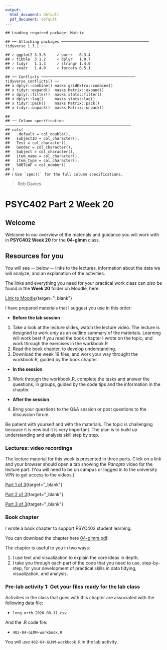 ```yaml
---
output:
  html_document: default
  pdf_document: default
---
```





```
## Loading required package: Matrix
```

```
## ── Attaching packages ─────────────────────────────────────── tidyverse 1.3.1 ──
```

```
## ✓ ggplot2 3.3.5     ✓ purrr   0.3.4
## ✓ tibble  3.1.2     ✓ dplyr   1.0.7
## ✓ tidyr   1.1.3     ✓ stringr 1.4.0
## ✓ readr   1.4.0     ✓ forcats 0.5.1
```

```
## ── Conflicts ────────────────────────────────────────── tidyverse_conflicts() ──
## x dplyr::combine() masks gridExtra::combine()
## x tidyr::expand()  masks Matrix::expand()
## x dplyr::filter()  masks stats::filter()
## x dplyr::lag()     masks stats::lag()
## x tidyr::pack()    masks Matrix::pack()
## x tidyr::unpack()  masks Matrix::unpack()
```


```
## 
## ── Column specification ────────────────────────────────────────────────────────
## cols(
##   .default = col_double(),
##   subjectID = col_character(),
##   Test = col_character(),
##   Gender = col_character(),
##   Subject = col_character(),
##   item_name = col_character(),
##   item_type = col_character(),
##   SUBTLWF = col_number()
## )
## ℹ Use `spec()` for the full column specifications.
```

> Rob Davies

# PSYC402 Part 2 Week 20

## Welcome

Welcome to our overview of the materials and guidance you will work with in **PSYC402 Week 20** for the **04-glmm** class.

<!-- As we saw in the **Introduction to mixed-effects models** (for the `02-mixed` class), many Psychologists conduct studies where it is not sensible to think of observations as being nested (Baayen, Davidson, \& Bates, 2008).  -->
<!-- We shall work with the **ML word recognition study** dataset, which has a structure similar to the CP study data that we worked with previously. -->
<!-- Again, the core concern is that the data come from a study with a **repeated-measures design** where the experimenter presented multiple stimuli for response to each participant, for several participants, so that we have multiple observations for each participant and multiple observations for each stimulus. -->
<!-- Getting practice with this kind of data will help you to easily recognize what you have got when you see it in your own work. -->

<!-- We shall analyse the outcome variable in relation to: -->

<!-- \begin{description} -->
<!-- \item[fixed effects] -->
<!-- the impact of independent variables like participant reading skill or word frequency -->
<!-- \item[random effects] -->
<!-- the impact of random or unexplained differences between participants and also between stimuli -->
<!-- \end{description} -->

<!-- In this webpage, I extract and present an outline taster summary (a little re-ordered) of a second chapter written for the course. -->
<!-- Please go to the chapter for the authoritative version of the full text: [03-mixed.pdf](files/week-19/03-mixed.pdf). -->

<!-- ### Introductory discussion -->

<!-- We are going to respond to the multilevel (or crossed random effects) structure in the data by using linear mixed-effects models to analyze the data. -->
<!-- This week, we are going to look at what mixed-effects models do from a **new perspective**. -->

<!-- Our concern will be with different ways of thinking about why mixed-effects models are superior to linear models where data have a multilevel structure. -->
<!-- Mixed-effects models tend to be more accurate in this (very common) situation because of what is called *partial pooling* and *shrinkage* or *regularization*. -->
<!-- We use our practical example to explore these ideas. -->

<!-- Figure \@ref(fig:no-vs-complete-vs-partial) presents a grid or trellis of plots, one plot per person. -->
<!-- To draw the plot, I adapted code written by TJ Mahr: -->

<!-- <https://www.tjmahr.com/plotting-partial-pooling-in-mixed-effects-models/> -->

<!-- In each plot, you can see points corresponding to the RT of each response made by a participant to a stimulus word. -->
<!-- In all plots, the pink line represents the *complete pooling* data model estimate of the effect of frequency on response RTs. -->
<!-- In each plot, the green line represents the effect of frequency estimated using just the data for each participant, the *no pooling* estimates. -->
<!-- In the plots, we also see blue lines that represent the mixed-effects model *partial pooling* estimates. -->

<!-- ```{r no-vs-complete-vs-partial, warning = FALSE, message = FALSE, echo = FALSE, fig.height=8.5, fig.width=6, out.width='95%', fig.cap="Plot showing the relationship between logRT and log frequency (LgSUBTLCD) separately for each participant; pink line shows the complete pooling estimate green line shows the no-pooling estimate; and blue line shows the linear mixed-effects model partial pooling estimate"} -->

<!-- ####################################################################################### -->

<!-- # ML.all <- read_csv("subjects.behaviour.words-310114.csv") -->
<!-- ML.all.correct <- -->
<!--   filter(ML.all, RT >= 200) -->
<!-- ML.all.correct$logrt <- log10(ML.all.correct$RT) -->

<!-- # -- mixed-effects models represent partial pooling of data -->

<!-- # -- we fit a separate line for each cluster of data, one for each participant  -->
<!-- # -- the lmList() function in lme4 automates this process -->
<!-- df_no_pooling <- lmList(logrt ~ -->

<!--                           LgSUBTLCD | subjectID, ML.all.correct) %>%  -->
<!--   coef() %>%  -->
<!--   # Subject IDs are stored as row-names. Make them an explicit column -->
<!--   rownames_to_column("subjectID") %>%  -->
<!--   rename(Intercept = `(Intercept)`, Slope_frequency = LgSUBTLCD) %>%  -->
<!--   add_column(Model = "No pooling") -->

<!-- # -- inspect the tibble produced by these lines of code -->
<!-- # summary(df_no_pooling) -->

<!-- # -- make the subjectID and model label vectors a factor -->
<!-- df_no_pooling$subjectID <- as.factor(df_no_pooling$subjectID) -->
<!-- df_no_pooling$Model <- as.factor(df_no_pooling$Model) -->

<!-- # -- in contrast, we might consider a complete pooling model where all the  -->
<!-- # information from the participants is combined together -->
<!-- # -- we fit a single line for all data -->

<!-- # -- fit a model on all the data pooled together -->
<!-- m_pooled <- lm(logrt ~ LgSUBTLCD, ML.all.correct)  -->

<!-- # -- repeat the intercept and slope terms for each participant -->
<!-- df_pooled <- data_frame( -->
<!--   Model = "Complete pooling", -->
<!--   subjectID = unique(ML.all.correct$subjectID), -->
<!--   Intercept = coef(m_pooled)[1],  -->
<!--   Slope_frequency = coef(m_pooled)[2]) -->

<!-- # -- inspect -->
<!-- # summary(df_pooled) -->

<!-- # -- make the model label vector a factor -->
<!-- df_pooled$Model <- as.factor(df_pooled$Model) -->

<!-- # -- we can compare these two approaches -->
<!-- # -- instead of calculating the regression lines with stat_smooth(), we can use  -->
<!-- # geom_abline() to draw the lines from our dataframe of intercept and slope  -->
<!-- # parameters -->

<!-- # -- join the raw data so we can use plot the points and the lines -->
<!-- # df_models <- bind_rows(df_pooled, df_no_pooling) %>%  -->
<!-- #   left_join(ML.all.correct, by = "subjectID") -->

<!-- # -- we fit a mixed-effects model including the fixed effects of the intercept and the frequency effect -->
<!-- # -- as well as the random effects due to differences between participants (subject ID) in intercepts or -->
<!-- # in the slope of the frequency effect, as well as differences between items (item_name) in intercepts -->

<!-- ML.all.correct.lmer  <- lmer(logrt ~ -->

<!--                                LgSUBTLCD + (LgSUBTLCD + 1|subjectID) + (1|item_name),      -->

<!--                              data = ML.all.correct, REML = FALSE) -->
<!-- # summary(ML.all.correct.lmer) -->

<!-- # -- to visualize these estimates, we extract each participant’s intercept and slope using coef() -->

<!-- # -- make a dataframe with the fitted effects -->
<!-- df_partial_pooling <- coef(ML.all.correct.lmer)[["subjectID"]] %>%  -->
<!--   rownames_to_column("subjectID") %>%  -->
<!--   as_tibble() %>%  -->
<!--   rename(Intercept = `(Intercept)`, Slope_frequency = LgSUBTLCD) %>%  -->
<!--   add_column(Model = "Partial pooling") -->

<!-- # -- inspect the tibble produced by these lines of code -->
<!-- # summary(df_partial_pooling) -->

<!-- # -- make the subjectID and model label vectors both factors -->
<!-- df_partial_pooling$subjectID <- as.factor(df_partial_pooling$subjectID) -->
<!-- df_partial_pooling$Model <- as.factor(df_partial_pooling$Model) -->

<!-- # -- update the previous plot by using a dataset consisting of of all three models’ estimates -->

<!-- df_models <- rbind(df_pooled, df_no_pooling, df_partial_pooling) %>% -->
<!--   left_join(ML.all.correct, by = "subjectID") -->

<!-- # -- inspect the differences between the datasets -->
<!-- # summary(df_pooled) -->
<!-- # summary(df_no_pooling) -->
<!-- # summary(df_partial_pooling) -->
<!-- # summary(ML.all.correct) -->
<!-- # summary(df_models) -->

<!-- # -- replace the data-set used in the last plot with this new data-set -->
<!-- # -- and regenerate the plot -->
<!-- # -- we  produce a plot showing the no-pooling, complete-pooling and partial-pooling (mixed effects) -->
<!-- # estimates -->

<!-- # # pdf("ML-data-frequency-no-or-complete-or-partial-pooling.pdf", w = 6, h = 8) -->

<!-- p_model_comparison <- ggplot(df_models) + -->
<!--   aes(x = LgSUBTLCD, y = logrt) + -->
<!--   # Set the color mapping in this layer so the points don't get a color -->
<!--   geom_point(alpha = .05) + -->
<!--   geom_abline(aes(intercept = Intercept, -->
<!--                   slope = Slope_frequency, -->
<!--                   color = Model), -->
<!--               size = .75) + -->
<!--   facet_wrap(~ subjectID) + -->
<!--   scale_x_continuous(breaks = 1.5:4 * 1) + -->
<!--   theme_bw() + -->
<!--   theme(legend.position = "top") -->

<!-- p_model_comparison -->

<!-- # # dev.off() -->
<!-- ``` -->

<!-- ### Critical idea -->

<!-- **Shrinkage or regularization** means that models of data should be excited by the data but not *too* excited. -->

<!-- ### Targets -->

<!-- We are probably now at a stage, in the development of our skills and understanding, where we can be more specific about our targets for learning. -->
<!-- We have three components of the capacity we seek to develop. -->
<!-- These components include the capacity to understand mixed-effects models, the capacity to work with them practically in R, and the capacity to present the results. -->

<!-- The development of skills and understanding in relation to each component will travel at different speeds, for different people, and, within any person, at different speeds for different components. -->
<!-- We have *already* begun to develop some of the capacities I outline. -->
<!-- We will strengthen our understanding and our practical skills in the class for which this webpage, and the associated resources, are provided. -->
<!-- And we will will continue to develop both understanding and skills in the next class. -->

<!-- Remember, my advice has been that we should seek to progress in our development step-by-step. -->
<!-- Remember, **we need to be patient with ourselves**. -->
<!-- Our understanding or the extent of our practical capacities will not necessarily match our own internal evaluation. -->
<!-- In other words, we might not be satisfied with our understanding but, still, our understanding might be satisfactory. -->
<!-- I want to remind you that these are challenging materials. -->
<!-- For these reasons, I specify what we are aiming to develop in terms of what we can *do*. -->

<!-- #### We want to develop the capacity to **understand** mixed-effects models -->

<!-- This involves the capacity to: -->

<!-- 1. recognize where data have a multilevel structure; -->
<!-- 2. recognize where multilevel or mixed-effects models are required; -->
<!-- 3. distinguish the elements of a mixed-effects model, including fixed effects and random effects; -->
<!-- 4. be able to explain how random effects can be understood in terms of random differences (or deviations), between groups or classes or individuals, in intercepts or slopes; -->
<!-- 5. be able to explain how random effects can be understood in terms of variances, as a means to account for random differences between groups or classes or individuals in intercepts or slopes; -->
<!-- 6. be able to explain how mixed-effects models work better than linear models, for multilevel structured data, because they take into account variances associated with random differences; -->
<!-- 7.and be able to explain how mixed-effects models work better because they allow partial-pooling of estimates, using both information from the whole data set and information from group or class or individual specific data. -->

<!-- #### We want to develop the capacity to work practically in R with mixed-effects models -->

<!-- This involves the capacity to: -->

<!-- 1. be able to specify a mixed-effects model in `lmer()` code; -->
<!-- 2. be able to identify how the mixed-effects model code varies, depending on the kinds of random effects that are assumed; -->
<!-- 3. be able to identify the elements of the output or results that come from an `lmer()` mixed-effects analysis; -->
<!-- 4. be able to interpret the fixed-effects estimates; -->
<!-- 5. and be able to interpret the random effects estimates, both variance and covariance estimates. -->

<!-- #### We want to develop the capacity to talk about and present the results of mixed-effects models -->

<!-- This involves the capacity to: -->

<!-- 1. be able to describe in words and summary tables the results of a mixed-effects model; -->
<!-- 2. be able to visualize the effects estimates from a mixed-effects model. -->

## Resources for you

You will see -- below -- links to the lectures, information about the data we will analyze, and an explanation of the activities.

The links and everything you need for your practical work class can *also* be found in the **Week 20** folder on Moodle, here:

[Link to Moodle](https://modules.lancaster.ac.uk/course/view.php?id=34085#section-14){target="_blank"}

I have prepared materials that I suggest you use in this order:

- **Before the lab session**

1. Take a look at the lecture slides, watch the lecture video. The lecture is designed to work *only* as an outline summary of the materials. Learning will work best if you read the book chapter I wrote on the topic, and work through the exercises in the workbook.R
2. Read the book chapter, to develop understanding.
2. Download the week 19 files, and work your way throught the workbook.R, guided by the book chapter.

- **In the session**

3. Work through the workbook.R, complete the tasks and answer the questions, in groups, guided by the code tips and the information in the chapter.

- **After the session**

4. Bring your questions to the Q&A session or post questions to the discussion forum.

Be patient with yourself and with the materials. The topic is challenging because it is new but it is very important. The plan is to build up understanding and analysis skill step by step.

### Lectures: video recordings

The lecture material for this week is presented in three parts.
Click on a link and your browser should open a tab showing the *Panopto* video for the lecture part.
(You will need to be on campus or logged in to the university VPN to get access to the videos.)

[Part 1 of 3](https://dtu-panopto.lancs.ac.uk/Panopto/Pages/Viewer.aspx?id=bbf38d0e-90e5-4285-82ea-acec012a2f77){target="_blank"}

[Part 2 of 3](https://dtu-panopto.lancs.ac.uk/Panopto/Pages/Viewer.aspx?id=93c898ce-8009-47c6-ad43-acec0130b2ea){target="_blank"}

[Part 3 of 3](https://dtu-panopto.lancs.ac.uk/Panopto/Pages/Viewer.aspx?id=078770df-47d0-4a25-9fdd-acec0135f5ea){target="_blank"}

### Book chapter

I wrote a book chapter to support PSYC402 student learning.

You can download the chapter here [04-glmm.pdf](files/week-20/04-glmm.pdf).

The chapter is useful to you in two ways:

1. I use text and visualization to explain the core ideas in depth;
2. I take you through each part of the code that you need to use, step-by-step, for your development of practical skills in data tidying, visualization, and analysis.

### Pre-lab activity 1: Get your files ready for the lab class

Activities in the class that goes with this chapter are associated with the following data file:

- `long.orth_2020-08-11.csv`

And the .R code file:

- `402-04-GLMM-workbook.R`

You will use `402-04-GLMM-workbook.R` in the lab activity.

<!-- ### Lab activity -->

<!-- We will take things step-by-step. -->

<!-- The workbook has three sets of steps: -->

<!-- - First, I show you how to prepare data for analysis -- just run the code and do the exercises; -->
<!-- - Second, I walk through a sequence of tasks where I show you how to fit and compare a series of models -- again, just run the code and do the exercises; -->
<!-- - the critical step is Step 7, where I ask you to follow the examples, running your own series of models but with your selection of variables; -->
<!-- - Third, finally, I show you how to reproduce some of the key plots from the book chapter and slides, this is for your information, if you are interested, and is optional. -->

<!-- ### Tasks -->

<!-- In the activity, we are going to work through the following tasks. -->

<!-- First, I am going to show you **how to prepare data** for analysis. -->

<!-- 1. Load the libraries we need. -->
<!-- 2. Read in the data file -- using the `read_csv()` function. -->
<!-- 3. Plot the distribution of reaction time (RT) observations -- using `geom_density()` and `geom_rug()`. -->
<!-- 4. Take a look at `ggplot()` refernece information and experiment with alternative visualizations. -->
<!-- 5. Filter observations by setting conditions on RT -- using `filter()`. -->
<!-- 6. Check the impact of filtering by counting the number of observations -- using `length()` -->
<!-- 7. Visualize the distribution of the filtered data. -->
<!-- 8. Experiment to examine the impact of setting different thresholds to filter observations -->
<!-- 9. Transform RT -- using `log10()`.  -->
<!-- 10. Visualize the distribution of log10 transformed filtered RTs. -->
<!-- 11. Visualize the distribution of log10 RTs for each individual -- using `facet_wrap` -->
<!-- `write_csv()`, as seen in Figure \@ref(fig:density-per-child). -->
<!-- 12. Experiment with altering the visualization. -->
<!-- 13. Examine what the distributon of RTs looks like for each stimulus item. -->

<!-- ```{r density-per-child, echo=FALSE, fig.cap = 'Distribution of log10 RTs, for each participant in the ML dataset, with participant data shown using density plots, ordered by average logRT per person; the red line indicates the overall mean log RT', warning=FALSE, message=FALSE, out.width='100%', fig.width=9, fig.height=9} -->

<!-- ML.all.correct <- filter(ML.all, RT >= 200) -->

<!-- ML.all.correct$logrt <- log10(ML.all.correct$RT) -->

<!-- ML.all.correct %>% -->
<!--   mutate(mean_logrt = mean(logrt, na.rm = TRUE)) %>% -->
<!--   ungroup() %>% -->
<!--   mutate(subjectID = fct_reorder(subjectID, mean_logrt)) %>% -->
<!--   ggplot(aes(x = logrt)) + -->
<!--   geom_density(size = 1.25) + -->
<!--   facet_wrap(~ subjectID) + -->
<!--   geom_vline(xintercept = 2.778807, colour = "red", linetype = 2) + -->
<!--   scale_x_continuous(breaks = c(2.5,3)) + -->
<!--   ggtitle("Plot showing distribution of logRT for each participant; red line shows mean log10 RT") + -->
<!--   theme_bw() -->

<!-- ``` -->

<!-- Second, I then walk through a sequence of tasks where I show you how to fit and compare a series of models. -->

<!-- 14. Consider a linear model of the effect of word frequency on RT, then examine the impact of other potential predictors. -->
<!-- 15. Fit a linear mixed-effects model to estimate the effect of frequency on log RT while taking into account random effects -- using `lmer()`. -->
<!-- 16. Fit a linear mixed-effects models with varying random effects. -->
<!-- 17. Compare the different models -- using `anova()`. -->
<!-- 18.-19. Examine whether random slopes effects are required. -->
<!-- 20. Get p-values for fixed effects estimates -- using `lmerTest`. -->

<!-- I think the important bit for your development is located in `Step 7: run your own sequence of lmer models` -->

<!-- **Try to run a series of models in which the fixed effects variable is something different i.e. use a different word property, or properties.** -->

<!-- Third, the last section of the workbook shows you how to reproduce the plots in the chapter and slides. -->
<!-- This is optional, and provided for your interest, only. -->

<!-- To produce the plots, I adapted Tristan Mahr's code, from his very useful blogpost (borrowed, with thanks): -->
<!-- <https://www.tjmahr.com/plotting-partial-pooling-in-mixed-effects-models/> -->

<!-- ### The data we will work with: ML -->

<!-- We will be working with the **ML word recognition study** dataset. -->
<!-- The focus of our interest is on the ways in which participant attributes (like age) or word properties (like frequency) influence the speed of response in a task measuring the ability to recognize visually presented English words. -->

<!-- ML examined visual word recognition in younger and older adults using the lexical decision task. -->
<!-- Lexical decision is a very popular technique for examining word recognition, especially in adults.  -->
<!-- While not every Psychology student will be interested in word recognition, or reading, everyone should understand that tasks like lexical decision are similar to a range of other tasks used in experimental psychological science. -->
<!-- The critical features of the study are that we have an outcome -- a decision response -- observed multiple times (for each stimulus) for each participant.  -->
<!-- We shall be analyzing the speed of response, reaction time (RT), measured in milliseconds (ms). -->

<!-- In the lexical decision task, participants completed a series of 320 trials. -->
<!-- In each trial, they were presented with a stimulus, a string of letters, that was either a real word (e.g., 'car') or a made-up or non-word (e.g., 'cas'). -->
<!-- There were 160 word and 160 non-word stimuli. -->
<!-- Each stimulus was presented one at a time on a computer screen. -->
<!-- Participants were required to respond to the stimulus by pressing a button to indicate either that they thought the stimulus was a word (they knew) or that they thought it was a non-word. -->
<!-- Each sequence of events, in which a stimulus was presented and a response was recorded, is known as a *trial*. -->
<!-- The critical outcome measure was the reaction time of each response: the interval of time from the moment the stimulus was first presented (the stimulus onset) to the moment the response was made (the response onset). -->

<!-- The total number of participants for this study was 39, including a group of younger adults and a group of older adults. -->
<!-- Information was collected about the participants' age, education and gender. -->
<!-- In addition, participants were asked to complete ability measures (TOWRE sight word and phonemic tests, Torgesen et al., 1999) and a measure of reading experience (Author Recognition Test, ART, Masterson \& Hayes, 2007). -->

<!-- In summary, ML collected data on: lexical decision task response reaction times (RTs) and accuracy; information on lexical decision stimulus items, including variables like the length or frequency of words (values taken from the English Lexicon Project, Balota et al., 2007); and information on participants, including age, reading ability and reading experience. -->

<!-- The ML study data includes the following variables that we will work with (as well as some you can ignore). -->
<!-- More information about the study, and the research context for the study, including the research questions, can be found in the book chapter. -->

<!-- *Identifying variables* -->

<!-- * `subjectID` -- identifying code for participants -->
<!-- * `item_name` -- words presented as stimuli -->
<!-- * `item_number` -- identifying code for words presented -->

<!-- *Response variables* -->

<!-- * `RT` -- response reaction time (ms), for responses to words -->

<!-- *Subject variables* -->

<!-- * `Age` -- in years -->
<!-- * `Gender` -- coded M (male), F (female) -->
<!-- * `TOWRE_wordacc` -- word reading skill, words read correctly (out of 104) -->
<!-- * `TOWRE_nonwordacc` -- nonword reading skill, nonwords (made up words) read correctly (out of 63) -->
<!-- * `ART_HRminusFR` -- reading experience score -->

<!-- *Item variables* -->

<!-- * `Length` -- word length, in letters -->
<!-- * `Ortho_N` -- orthographic neighbourhood size, how many other words in English a stimulus word looks like -->
<!-- * `OLD` -- orthographic Levenshtein distance, how many letter edits (addition, deletion or substitution) it would take to make a stimulus word look like another English word (a measure of orthographic neighbourhood) (Yarkoni et al., 2008) -->

<!-- * `BG_Sum, BG_Mean, BG_Freq_By_Pos` -- measures of how common are pairs of letters that compose stimulus words -->
<!-- * `SUBTLWF, LgSUBTLWF,	SUBTLCD, LgSUBTLCD` -- measures of how common stimulus words are, taken from the SUBTLEX corpus analysis of word frequency (Brysbaert and New, 2009) -->

<!-- ## References -->

<!-- Baayen, R. H., Davidson, D. J., \& Bates, D. M. (2008). Mixed-effects modeling with crossed random effects for subjects and items. *Journal of Memory and Language*, 59, 390-412. -->

<!-- Balota, D. A., Yap, M. J., Hutchison, K. A., Cortese, M. J., Kessler, B., Loftis, B., . . . Treiman, R. (2007). The English lexicon project. *Behavior Research Methods*, 39, 445– 459. http://dx.doi.org/10.3758/BF03193014 -->

<!-- Brysbaert, M., \& New, B. (2009). Moving beyond Kucˇera and Francis: A critical evaluation of current word frequency norms and the introduction of a new and improved word frequency measure for American English. *Behavior Research Methods*, 41, 977–990. http://dx.doi.org/10.3758/ BRM.41.4.977 -->

<!-- Masterson, J., \& Hayes, M. (2007). Development and data for UK versions of an author and title recognition test for adults. *Journal of Research in Reading*, 30, 212–219. http://dx.doi.org/10.1111/j.1467-9817.2006 .00320.x -->

<!-- Torgesen, J. K., Wagner, R. K., \& Rashotte, C. A. (1999). *TOWRE Test of word reading efficiency*. Austin, TX: Pro-ed. -->

<!-- Yarkoni, T., Balota, D., \& Yap, M. (2008). Moving beyond Coltheart’s N: A new measure of orthographic similarity. *Psychonomic Bulletin & Review*, 15, 971–979. http://dx.doi.org/10.3758/PBR.15.5.971 -->
